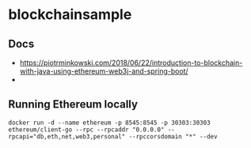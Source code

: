 # blockchainsample

## Docs
- https://piotrminkowski.com/2018/06/22/introduction-to-blockchain-with-java-using-ethereum-web3j-and-spring-boot/
- 

## Running Ethereum locally
``` 
docker run -d --name ethereum -p 8545:8545 -p 30303:30303 ethereum/client-go --rpc --rpcaddr "0.0.0.0" --rpcapi="db,eth,net,web3,personal" --rpccorsdomain "*" --dev
```
